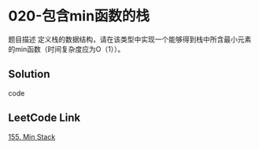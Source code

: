 # 020-包含min函数的栈
题目描述
定义栈的数据结构，请在该类型中实现一个能够得到栈中所含最小元素的min函数（时间复杂度应为O（1））。

## Solution

code

## LeetCode Link
[155. Min Stack](https://leetcode.com/problems/min-stack/)